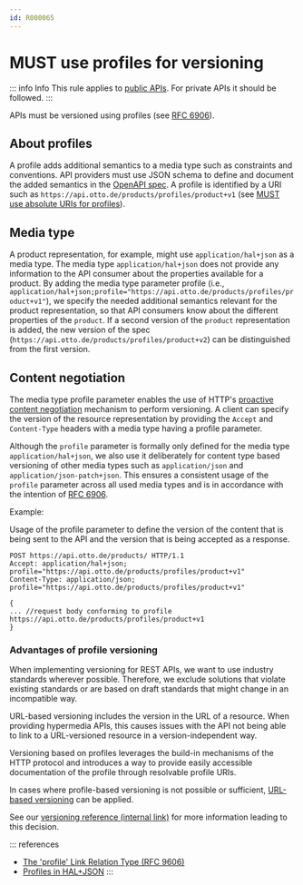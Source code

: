 ```yaml
---
id: R000065
---
```


# MUST use profiles for versioning

::: info Info
This rule applies to [public APIs](../../../../global/core-principles/api-scope.md). For private APIs it should be followed.
:::

APIs must be versioned using profiles (see [RFC 6906](https://www.rfc-editor.org/rfc/rfc6906)).

## About profiles

A profile adds additional semantics to a media type such as constraints and conventions.
API providers must use JSON schema to define and document the added semantics in the [OpenAPI spec](../../../contract/openapi/rules/must-provide-api-specification-using-openapi-for-rest-apis.md).
A profile is identified by a URI such as `https://api.otto.de/products/profiles/product+v1` (see [MUST use absolute URIs for profiles](./must-use-absolute-profile-uris.md)).

## Media type

A product representation, for example, might use `application/hal+json` as a media type.
The media type `application/hal+json` does not provide any information to the API consumer about the properties available for a product.
By adding the media type parameter profile (i.e., `application/hal+json;profile="https://api.otto.de/products/profiles/product+v1"`), we specify the needed additional semantics relevant for the product representation, so that API consumers know about the different properties of the `product`.
If a second version of the `product` representation is added, the new version of the spec (`https://api.otto.de/products/profiles/product+v2`) can be distinguished from the first version.

## Content negotiation

The media type profile parameter enables the use of HTTP's [proactive content negotiation](https://www.rfc-editor.org/rfc/rfc9110.html#section-12.1) mechanism to perform versioning.
A client can specify the version of the resource representation by providing the `Accept` and `Content-Type` headers with a media type having a profile parameter.

Although the `profile` parameter is formally only defined for the media type `application/hal+json`, we also use it deliberately for content type based versioning of other media types such as `application/json` and `application/json-patch+json`.
This ensures a consistent usage of the `profile` parameter across all used media types and is in accordance with the intention of [RFC 6906](https://www.rfc-editor.org/rfc/rfc6906#section-3.1).

Example:

Usage of the profile parameter to define the version of the content that is being sent to the API and the version that is being accepted as a response.

```http request
POST https://api.otto.de/products/ HTTP/1.1
Accept: application/hal+json; profile="https://api.otto.de/products/profiles/product+v1"
Content-Type: application/json; profile="https://api.otto.de/products/profiles/product+v1"

{
... //request body conforming to profile https://api.otto.de/products/profiles/product+v1
}
```

### Advantages of profile versioning

When implementing versioning for REST APIs, we want to use industry standards wherever possible.
Therefore, we exclude solutions that violate existing standards or are based on draft standards that might change in an incompatible way.

URL-based versioning includes the version in the URL of a resource.
When providing hypermedia APIs, this causes issues with the API not being able to link to a URL-versioned resource in a version-independent way.

Versioning based on profiles leverages the build-in mechanisms of the HTTP protocol and introduces a way to provide easily accessible documentation of the profile through resolvable profile URIs.

In cases where profile-based versioning is not possible or sufficient, [URL-based versioning](./should-not-use-uri-versioning.md) can be applied.

See our [versioning reference (internal link)](https://github.com/otto-ec/ottoapi_guidelines/blob/main/content/references/REST/versioning.md) for more information leading to this decision.

::: references

- [The 'profile' Link Relation Type (RFC 9606)](https://tools.ietf.org/html/rfc6906)
- [Profiles in HAL+JSON](https://datatracker.ietf.org/doc/html/draft-kelly-json-hal-08#page-8)
:::
